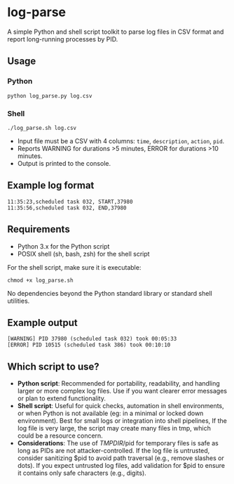 # log-parse

A simple Python and shell script toolkit to parse log files in CSV format and report long-running processes by PID.

## Usage

### Python
```
python log_parse.py log.csv
```

### Shell
```
./log_parse.sh log.csv
```

- Input file must be a CSV with 4 columns: `time`, `description`, `action`, `pid`.
- Reports WARNING for durations >5 minutes, ERROR for durations >10 minutes.
- Output is printed to the console.

## Example log format
```
11:35:23,scheduled task 032, START,37980
11:35:56,scheduled task 032, END,37980
```

## Requirements
- Python 3.x for the Python script
- POSIX shell (sh, bash, zsh) for the shell script

For the shell script, make sure it is executable:
```
chmod +x log_parse.sh
```

No dependencies beyond the Python standard library or standard shell utilities.

## Example output
```
[WARNING] PID 37980 (scheduled task 032) took 00:05:33
[ERROR] PID 10515 (scheduled task 386) took 00:10:10
```

## Which script to use?

- **Python script**: Recommended for portability, readability, and handling larger or more complex log files. Use if you want clearer error messages or plan to extend functionality.
- **Shell script**: Useful for quick checks, automation in shell environments, or when Python is not available (eg: in a minimal or locked down environment). Best for small logs or integration into shell pipelines, If the log file is very large, the script may create many files in tmp, which could be a resource concern.
- **Considerations**: 
The use of $TMPDIR/$pid for temporary files is safe as long as PIDs are not attacker-controlled. If the log file is untrusted, consider sanitizing $pid to avoid path traversal (e.g., remove slashes or dots).
If you expect untrusted log files, add validation for $pid to ensure it contains only safe characters (e.g., digits).
